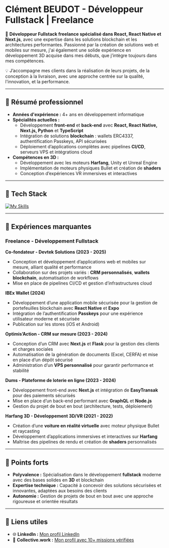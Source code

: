 # Clément BEUDOT - Développeur Fullstack | Freelance

🎯 **Développeur Fullstack freelance spécialisé dans React, React Native et Next.js**, avec une expertise dans les solutions blockchain et les architectures performantes. Passionné par la création de solutions web et mobiles sur mesure, j'ai également une solide expérience en développement 3D acquise dans mes débuts, que j’intègre toujours dans mes compétences.  

💡 J’accompagne mes clients dans la réalisation de leurs projets, de la conception à la livraison, avec une approche centrée sur la qualité, l'innovation, et la performance.

---

## 🚀 Résumé professionnel
- **Années d'expérience :** 4+ ans en développement informatique
- **Spécialités actuelles :**
  - Développement **front-end** et **back-end** avec **React, React Native, Next.js, Python** et **TypeScript**
  - Intégration de solutions **blockchain** : wallets ERC4337, authentification Passkeys, API sécurisées
  - Déploiement d’applications complètes avec pipelines **CI/CD**, serveurs VPS et intégrations cloud
- **Compétences en 3D :**
  - Développement avec les moteurs **Harfang**, Unity et Unreal Engine
  - Implémentation de moteurs physiques Bullet et création de **shaders**
  - Conception d’expériences VR immersives et interactives

---

## 🔧 Tech Stack
[![My Skills](https://skillicons.dev/icons?i=react,nextjs,ts,python,flask,nodejs,graphql,docker,postgres,mongo,figma,blender,unity)](https://skillicons.dev)

---

## 💼 Expériences marquantes

### **Freelance - Développement Fullstack**
**Co-fondateur - Devtek Solutions (2023 - 2025)**
- Conception et développement d’applications web et mobiles sur mesure, alliant qualité et performance
- Collaboration sur des projets variés : **CRM personnalisés**, **wallets blockchain**, automatisation de workflows
- Mise en place de pipelines CI/CD et gestion d’infrastructures cloud

**IBEx Wallet (2024)**  
- Développement d’une application mobile sécurisée pour la gestion de portefeuilles blockchain avec **React Native** et **Expo**  
- Intégration de l’authentification **Passkeys** pour une expérience utilisateur moderne et sécurisée  
- Publication sur les stores (iOS et Android)  

**Optimis’Action - CRM sur mesure (2023 - 2024)**  
- Conception d’un CRM avec **Next.js** et **Flask** pour la gestion des clients et charges sociales  
- Automatisation de la génération de documents (Excel, CERFA) et mise en place d’un dépôt sécurisé  
- Administration d’un **VPS personnalisé** pour garantir performance et stabilité  

**Dums - Plateforme de loterie en ligne (2023 - 2024)**  
- Développement front-end avec **Next.js** et intégration de **EasyTransak** pour des paiements sécurisés  
- Mise en place d’un back-end performant avec **GraphQL** et **Node.js**  
- Gestion du projet de bout en bout (architecture, tests, déploiement)  

**Harfang 3D - Développement 3D/VR (2021 - 2022)**  
- Création d’une **voiture en réalité virtuelle** avec moteur physique Bullet et raycasting  
- Développement d’applications immersives et interactives sur **Harfang**  
- Maîtrise des pipelines de rendu et création de **shaders** personnalisés  

---

## 🌟 Points forts
- **Polyvalence :** Spécialisation dans le développement **fullstack** moderne avec des bases solides en **3D** et blockchain  
- **Expertise technique :** Capacité à concevoir des solutions sécurisées et innovantes, adaptées aux besoins des clients  
- **Autonomie :** Gestion de projets de bout en bout avec une approche rigoureuse et orientée résultats  

---

## 🔗 Liens utiles
- 🌐 **LinkedIn :** [Mon profil LinkedIn](https://www.linkedin.com/in/clement-beudot/)  
- 🤝 **Collective.work :** [Mon profil avec 10+ missions vérifiées](https://www.collective.work/profile/clement-beudot-ipw)  
